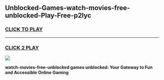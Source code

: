 
## Unblocked-Games-watch-movies-free-unblocked-Play-Free-p2lyc
<h3>
<a href="https://premium76.site?title=watch-movies-free-unblocked&ref=18A1">CLICK TO PLAY</a></h3>
<hr>

<h3>
<a href="https://premium76.site?title=watch-movies-free-unblocked&ref=18A1">CLICK 2 PLAY</a>
  
</h3>

<a href="https://premium76.site?title=watch-movies-free-unblocked&ref=18A1"><img src="https://clearcache.store/games.png"></a>


**watch-movies-free-unblocked games unblocked: Your Gateway to Fun and Accessible Online Gaming**
